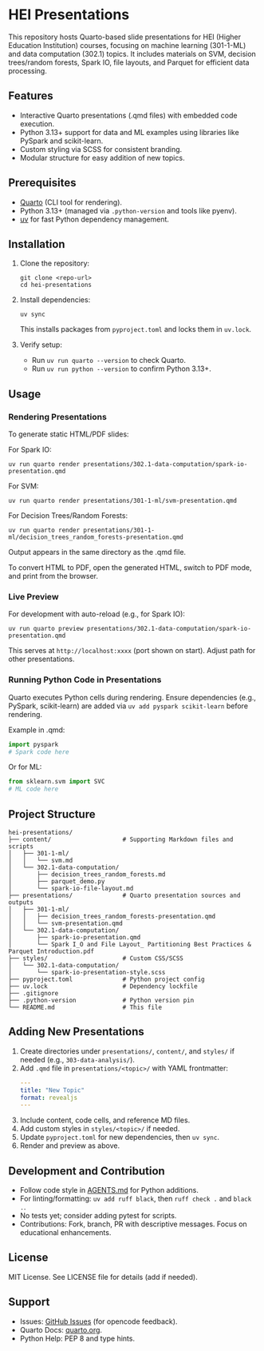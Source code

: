 # HEI Presentations

This repository hosts Quarto-based slide presentations for HEI (Higher Education Institution) courses, focusing on machine learning (301-1-ML) and data computation (302.1) topics. It includes materials on SVM, decision trees/random forests, Spark IO, file layouts, and Parquet for efficient data processing.

## Features

- Interactive Quarto presentations (.qmd files) with embedded code execution.
- Python 3.13+ support for data and ML examples using libraries like PySpark and scikit-learn.
- Custom styling via SCSS for consistent branding.
- Modular structure for easy addition of new topics.

## Prerequisites

- [Quarto](https://quarto.org/docs/get-started/) (CLI tool for rendering).
- Python 3.13+ (managed via `.python-version` and tools like pyenv).
- [uv](https://docs.astral.sh/uv/) for fast Python dependency management.

## Installation

1. Clone the repository:

   ```
   git clone <repo-url>
   cd hei-presentations
   ```

2. Install dependencies:

   ```
   uv sync
   ```

   This installs packages from `pyproject.toml` and locks them in `uv.lock`.

3. Verify setup:
   - Run `uv run quarto --version` to check Quarto.
   - Run `uv run python --version` to confirm Python 3.13+.

## Usage

### Rendering Presentations

To generate static HTML/PDF slides:

For Spark IO:
```
uv run quarto render presentations/302.1-data-computation/spark-io-presentation.qmd
```

For SVM:
```
uv run quarto render presentations/301-1-ml/svm-presentation.qmd
```

For Decision Trees/Random Forests:
```
uv run quarto render presentations/301-1-ml/decision_trees_random_forests-presentation.qmd
```

Output appears in the same directory as the .qmd file.

To convert HTML to PDF, open the generated HTML, switch to PDF mode, and print from the browser.

### Live Preview

For development with auto-reload (e.g., for Spark IO):
```
uv run quarto preview presentations/302.1-data-computation/spark-io-presentation.qmd
```

This serves at `http://localhost:xxxx` (port shown on start). Adjust path for other presentations.

### Running Python Code in Presentations

Quarto executes Python cells during rendering. Ensure dependencies (e.g., PySpark, scikit-learn) are added via `uv add pyspark scikit-learn` before rendering.

Example in .qmd:
```python
import pyspark
# Spark code here
```

Or for ML:
```python
from sklearn.svm import SVC
# ML code here
```

## Project Structure

```
hei-presentations/
├── content/                    # Supporting Markdown files and scripts
│   ├── 301-1-ml/
│   │   └── svm.md
│   └── 302.1-data-computation/
│       ├── decision_trees_random_forests.md
│       ├── parquet_demo.py
│       └── spark-io-file-layout.md
├── presentations/              # Quarto presentation sources and outputs
│   ├── 301-1-ml/
│   │   ├── decision_trees_random_forests-presentation.qmd
│   │   └── svm-presentation.qmd
│   └── 302.1-data-computation/
│       ├── spark-io-presentation.qmd
│       └── Spark I_O and File Layout_ Partitioning Best Practices & Parquet Introduction.pdf
├── styles/                     # Custom CSS/SCSS
│   └── 302.1-data-computation/
│       └── spark-io-presentation-style.scss
├── pyproject.toml              # Python project config
├── uv.lock                     # Dependency lockfile
├── .gitignore
├── .python-version             # Python version pin
└── README.md                   # This file
```

## Adding New Presentations

1. Create directories under `presentations/`, `content/`, and `styles/` if needed (e.g., `303-data-analysis/`).
2. Add `.qmd` file in `presentations/<topic>/` with YAML frontmatter:
   ```yaml
   ---
   title: "New Topic"
   format: revealjs
   ---
   ```
3. Include content, code cells, and reference MD files.
4. Add custom styles in `styles/<topic>/` if needed.
5. Update `pyproject.toml` for new dependencies, then `uv sync`.
6. Render and preview as above.

## Development and Contribution

- Follow code style in [AGENTS.md](AGENTS.md) for Python additions.
- For linting/formatting: `uv add ruff black`, then `ruff check .` and `black .`.
- No tests yet; consider adding pytest for scripts.
- Contributions: Fork, branch, PR with descriptive messages. Focus on educational enhancements.

## License

MIT License. See LICENSE file for details (add if needed).

## Support

- Issues: [GitHub Issues](https://github.com/sst/opencode/issues) (for opencode feedback).
- Quarto Docs: [quarto.org](https://quarto.org/docs/presentations/revealjs/).
- Python Help: PEP 8 and type hints.
